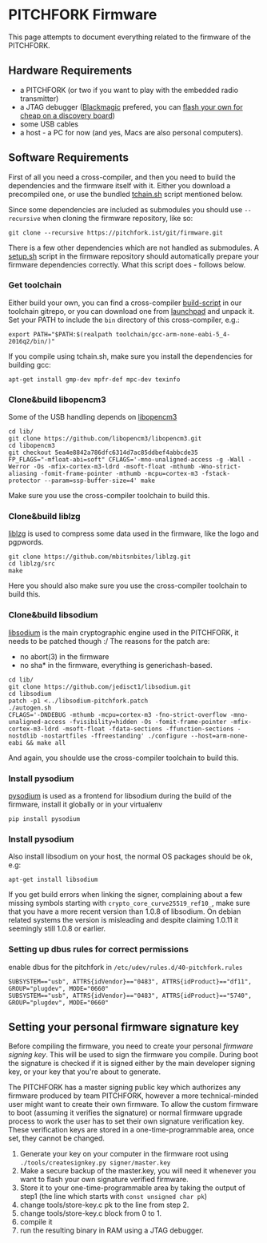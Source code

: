 # PITCHFORK Firmware

This page attempts to document everything related to the firmware of the PITCHFORK.

## Hardware Requirements

- a PITCHFORK (or two if you want to play with the embedded radio transmitter)
- a JTAG debugger ([Blackmagic](https://github.com/blacksphere/blackmagic/) prefered, you can [flash your own for cheap on a discovery board](https://embdev.net/articles/STM_Discovery_as_Black_Magic_Probe))
- some USB cables
- a host - a PC for now (and yes, Macs are also personal computers).

## Software Requirements

First of all you need a cross-compiler, and then you need to build the
dependencies and the firmware itself with it. Either you download a
precompiled one, or use the bundled [tchain.sh](#get-toolchain) script mentioned below.

Since some dependencies are included as submodules you should use
`--recursive` when cloning the firmware repository, like so:

```git clone --recursive https://pitchfork.ist/git/firmware.git```

There is a few other dependencies which are not handled as submodules.
A [setup.sh](../git/firmware/tree/setup.sh) script in the firmware
repository should automatically prepare your firmware dependencies correctly.
What this script does - follows below.

### Get toolchain

Either build your own, you can find a cross-compiler [build-script](../git/toolchain/tree/tchain.sh) in our
toolchain gitrepo, or you can download one from [launchpad](https://launchpad.net/gcc-arm-embedded/+download) and unpack it.
Set your PATH to include the `bin` directory of this cross-compiler, e.g.:

```
export PATH="$PATH:$(realpath toolchain/gcc-arm-none-eabi-5_4-2016q2/bin/)"
```

If you compile using tchain.sh, make sure you install the dependencies
for building gcc:
```
apt-get install gmp-dev mpfr-def mpc-dev texinfo
```

### Clone&build libopencm3

Some of the USB handling depends on [libopencm3](http://libopencm3.org)

```
cd lib/
git clone https://github.com/libopencm3/libopencm3.git
cd libopencm3
git checkout 5ea4e8842a786dfc6314d7ac85ddbef4abbcde35
FP_FLAGS="-mfloat-abi=soft" CFLAGS='-mno-unaligned-access -g -Wall -Werror -Os -mfix-cortex-m3-ldrd -msoft-float -mthumb -Wno-strict-aliasing -fomit-frame-pointer -mthumb -mcpu=cortex-m3 -fstack-protector --param=ssp-buffer-size=4' make
```

Make sure you use the cross-compiler toolchain to build this.

### Clone&build liblzg

[liblzg](https://github.com/mbitsnbites/liblzg) is used to compress some data used in the firmware, like the logo and pgpwords.

```
git clone https://github.com/mbitsnbites/liblzg.git
cd liblzg/src
make
```

Here you should also make sure you use the cross-compiler toolchain to build this.

### Clone&build libsodium
[libsodium](https://libsodium.org) is the main cryptographic engine used in the PITCHFORK, it needs to be patched though :/
The reasons for the patch are:
 - no abort(3) in the firmware
 - no sha* in the firmware, everything is generichash-based.

```
cd lib/
git clone https://github.com/jedisct1/libsodium.git
cd libsodium
patch -p1 <../libsodium-pitchfork.patch
./autogen.sh
CFLAGS='-DNDEBUG -mthumb -mcpu=cortex-m3 -fno-strict-overflow -mno-unaligned-access -fvisibility=hidden -Os -fomit-frame-pointer -mfix-cortex-m3-ldrd -msoft-float -fdata-sections -ffunction-sections -nostdlib -nostartfiles -ffreestanding' ./configure --host=arm-none-eabi && make all
```

And again, you shoulde use the cross-compiler toolchain to build this.

### Install pysodium

[pysodium](https://github.com/stef/pysodium) is used as a frontend for libsodium during the build of the firmware, install it globally or in your virtualenv

```
pip install pysodium
```

### Install pysodium

Also install libsodium on your host, the normal OS packages should be ok, e.g:
```
apt-get install libsodium
```

If you get build errors when linking the signer, complaining about a
few missing symbols starting with `crypto_core_curve25519_ref10_`,
make sure that you have a more recent version than 1.0.8 of
libsodium. On debian related systems the version is misleading and
despite claiming 1.0.11 it seemingly still 1.0.8 or earlier.

### Setting up dbus rules for correct permissions

enable dbus for the pitchfork in `/etc/udev/rules.d/40-pitchfork.rules`
```
SUBSYSTEM=="usb", ATTRS{idVendor}=="0483", ATTRS{idProduct}=="df11", GROUP="plugdev", MODE="0660"
SUBSYSTEM=="usb", ATTRS{idVendor}=="0483", ATTRS{idProduct}=="5740", GROUP="plugdev", MODE="0660"
```

## Setting your personal firmware signature key

Before compiling the firmware, you need to create your personal
*firmware signing key*. This will be used to sign the firmware you
compile. During boot the signature is checked if it is signed either
by the main developer signing key, or your key that you're about to
generate.

The PITCHFORK has a master signing public key which authorizes any
firmware produced by team PITCHFORK, however a more technical-minded
user might want to create their own firmware. To allow the custom
firmware to boot (assuming it verifies the signature) or normal
firmware upgrade process to work the user has to set their own
signature verification key. These verification keys are stored in a
one-time-programmable area, once set, they cannot be changed.

1. Generate your key on your computer in the firmware root using
   `./tools/createsignkey.py signer/master.key`
2. Make a secure backup of the master.key, you will need it whenever
   you want to flash your own signature verified firmware.
3. Store it to your one-time-programmable area by taking the output of
   step1 (the line which starts with `const unsigned char pk`)
4. change tools/store-key.c pk to the line from step 2.
5. change tools/store-key.c block from 0 to 1.
6. compile it
7. run the resulting binary in RAM using a JTAG debugger.
